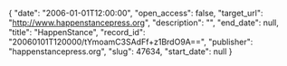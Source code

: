 {
  "date": "2006-01-01T12:00:00", 
  "open_access": false, 
  "target_url": "http://www.happenstancepress.org", 
  "description": "", 
  "end_date": null, 
  "title": "HappenStance", 
  "record_id": "20060101T120000/tYmoamC3SAdFf+z1BrdO9A==", 
  "publisher": "happenstancepress.org", 
  "slug": 47634, 
  "start_date": null
}

